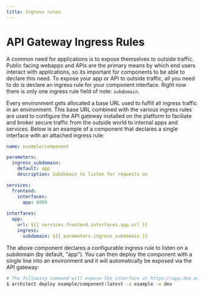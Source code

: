 ```yaml
---
title: Ingress rules
---
```


# API Gateway Ingress Rules

A common need for applications is to expose themselves to outside traffic. Public facing webapps and APIs are the primary means by which end users interact with applications, so its important for components to be able to declare this need. To expose your app or API to outside traffic, all you need to do is declare an ingress rule for your component interface. Right now there is only one ingress rule field of note: `subdomain`.

Every environment gets allocated a base URL used to fulfill all ingress traffic in an environment. This base URL combined with the various ingress rules are used to configure the API gateway installed on the platform to faciliate and broker secure traffic from the outside world to internal apps and services. Below is an example of a component that declares a single interface with an attached ingress rule:

```yaml
name: example/component

parameters:
  ingress_subdomain:
    default: app
    description: Subdomain to listen for requests on

services:
  frontend:
    interfaces:
      app: 8080
      
interfaces:
  app:
    url: ${{ services.frontend.interfaces.app.url }}
    ingress:
      subdomain: ${{ parameters.ingress_subdomain }}
```

The above component declares a configurable ingress rule to listen on a subdomain (by default, "app"). You can then deploy the component with a single line into an environment and it will automatically be exposed via the API gateway:

```sh
# The following command will expose the interface at https://app.dev.example.arc.domains
$ architect deploy example/component:latest -a example -e dev
```

